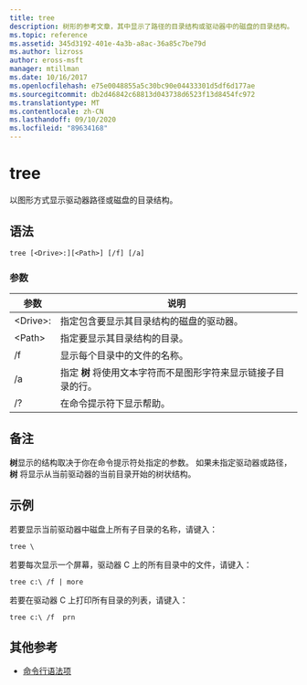 ```yaml
---
title: tree
description: 树形的参考文章，其中显示了路径的目录结构或驱动器中的磁盘的目录结构。
ms.topic: reference
ms.assetid: 345d3192-401e-4a3b-a8ac-36a85c7be79d
ms.author: lizross
author: eross-msft
manager: mtillman
ms.date: 10/16/2017
ms.openlocfilehash: e75e0048855a5c30bc90e04433301d5df6d177ae
ms.sourcegitcommit: db2d46842c68813d043738d6523f13d8454fc972
ms.translationtype: MT
ms.contentlocale: zh-CN
ms.lasthandoff: 09/10/2020
ms.locfileid: "89634168"
---
```

# <a name="tree"></a>tree

以图形方式显示驱动器路径或磁盘的目录结构。



## <a name="syntax"></a>语法

```
tree [<Drive>:][<Path>] [/f] [/a]
```

### <a name="parameters"></a>参数

|参数|说明|
|---------|-----------|
|\<Drive>:|指定包含要显示其目录结构的磁盘的驱动器。|
|\<Path>|指定要显示其目录结构的目录。|
|/f|显示每个目录中的文件的名称。|
|/a|指定 **树** 将使用文本字符而不是图形字符来显示链接子目录的行。|
|/?|在命令提示符下显示帮助。|

## <a name="remarks"></a>备注

**树**显示的结构取决于你在命令提示符处指定的参数。 如果未指定驱动器或路径， **树** 将显示从当前驱动器的当前目录开始的树状结构。

## <a name="examples"></a>示例

若要显示当前驱动器中磁盘上所有子目录的名称，请键入：
```
tree \
```
若要每次显示一个屏幕，驱动器 C 上的所有目录中的文件，请键入：
```
tree c:\ /f | more
```
若要在驱动器 C 上打印所有目录的列表，请键入：
```
tree c:\ /f  prn
```

## <a name="additional-references"></a>其他参考

- [命令行语法项](command-line-syntax-key.md)